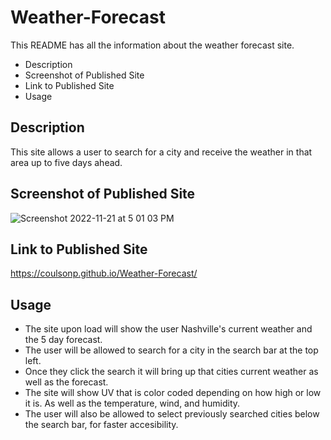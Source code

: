 # Weather-Forecast
This README has all the information about the weather forecast site.
* Description
* Screenshot of Published Site 
* Link to Published Site
* Usage

## Description 
This site allows a user to search for a city and receive the weather in that area up to five days ahead.

## Screenshot of Published Site 
![Screenshot 2022-11-21 at 5 01 03 PM](https://user-images.githubusercontent.com/114447565/203175182-a216748d-cf51-42e6-9011-15f7b4dc6a9c.png)

## Link to Published Site
https://coulsonp.github.io/Weather-Forecast/

## Usage
* The site upon load will show the user Nashville's current weather and the 5 day forecast.
* The user will be allowed to search for a city in the search bar at the top left.
* Once they click the search it will bring up that cities current weather as well as the forecast.
* The site will show UV that is color coded depending on how high or low it is. As well as the temperature, wind, and humidity.
* The user will also be allowed to select previously searched cities below the search bar, for faster accesibility.
